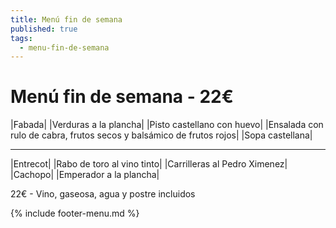 ```yaml
---
title: Menú fin de semana
published: true
tags:
  - menu-fin-de-semana
---
```


# Menú fin de semana - 22€

|Fabada|
|Verduras a la plancha|
|Pisto castellano con huevo|
|Ensalada con rulo de cabra, frutos secos y balsámico de frutos rojos|
|Sopa castellana|

------

|Entrecot|
|Rabo de toro al vino tinto|
|Carrilleras al Pedro Ximenez|
|Cachopo|
|Emperador a la plancha|

22€ - Vino, gaseosa, agua y postre incluidos

{% include footer-menu.md %}
